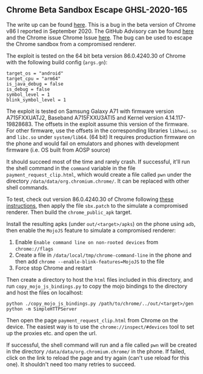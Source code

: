 ## Chrome Beta Sandbox Escape GHSL-2020-165

The write up can be found [here](https://securitylab.github.com/research/one_day_short_of_a_fullchain_sbx). This is a bug in the beta version of Chrome v86 I reported in September 2020. The GitHub Advisory can be found [here](https://securitylab.github.com/advisories/GHSL-2020-165-chrome) and the Chrome issue Chrome Issue [here](https://bugs.chromium.org/p/chromium/issues/detail?1125614). The bug can be used to escape the Chrome sandbox from a compromised renderer.

The exploit is tested on the 64 bit beta version 86.0.4240.30 of Chrome with the following build config (`args.gn`):

```
target_os = "android"
target_cpu = "arm64"
is_java_debug = false
is_debug = false
symbol_level = 1
blink_symbol_level = 1
```

The exploit is tested on Samsung Galaxy A71 with firmware version A715FXXUATJ2, Baseband A715FXXU3ATI5 and Kernel version 4.14.117-19828683. The offsets in the exploit assume this version of the firmware. For other firmware, use the offsets in the corresponding libraries `libhwui.so` and `libc.so` under `system/lib64`. (64 bit) It requires production firmware on the phone and would fail on emulators and phones with development firmware (i.e. OS built from AOSP source)

It should succeed most of the time and rarely crash. If successful, it'll run the shell command in the `command` variable in the file `payment_request_clip.html`, which would create a file called `pwn` under the directory `/data/data/org.chromium.chrome/`. It can be replaced with other shell commands.

To test, check out version 86.0.4240.30 of Chrome following [these instructions](https://chromium.googlesource.com/chromium/src/+/master/docs/android_build_instructions.md), then apply the file `sbx.patch` to the simulate a compromised renderer. Then build the `chrome_public_apk` target.

Install the resulting apks (under `out/<target>/apks`) on the phone using `adb`, then enable the `MojoJS` feature to simulate a compromised renderer:

1. Enable `Enable command line on non-rooted devices` from `chrome://flags`
2. Create a file in `/data/local/tmp/chrome-command-line` in the phone and then add `chrome --enable-blink-features=MojoJS` to the file
3. Force stop Chrome and restart

Then create a directory to host the `html` files included in this directory, and run `copy_mojo_js_bindings.py` to copy the mojo bindings to the directory and host the files on localhost:

```
python ./copy_mojo_js_bindings.py /path/to/chrome/../out/<target>/gen
python -m SimpleHTTPServer
```

Then open the page `payment_request_clip.html` from Chrome on the device. The easiest way is to use the `chrome://inspect/#devices` tool to set up the proxies etc. and open the url.

If successful, the shell command will run and a file called `pwn` will be created in the directory `/data/data/org.chromium.chrome/` in the phone. If failed, click on the link to reload the page and try again (can't use reload for this one). It shouldn't need too many retries to succeed.
